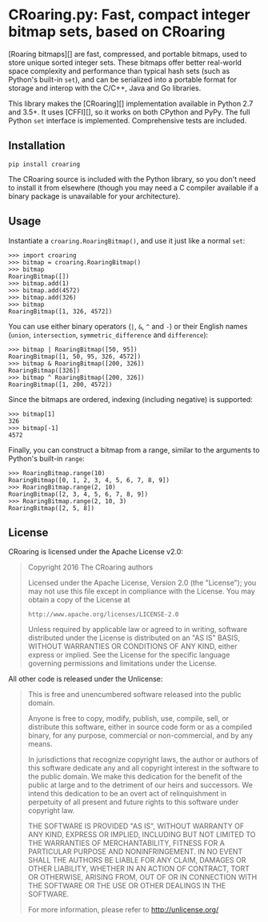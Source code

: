 # CRoaring.py: Fast, compact integer bitmap sets, based on CRoaring

[Roaring bitmaps][] are fast, compressed, and portable bitmaps, used to store
unique sorted integer sets. These bitmaps offer better real-world space
complexity and performance than typical hash sets (such as Python's built-in
`set`), and can be serialized into a portable format for storage and interop
with the C/C++, Java and Go libraries.

This library makes the [CRoaring][] implementation available in Python 2.7 and
3.5+. It uses [CFFI][], so it works on both CPython and PyPy. The full Python
`set` interface is implemented. Comprehensive tests are included.


## Installation

    pip install croaring

The CRoaring source is included with the Python library, so you don't need to
install it from elsewhere (though you may need a C compiler available if a
binary package is unavailable for your architecture).


## Usage

Instantiate a `croaring.RoaringBitmap()`, and use it just like a normal `set`:

    >>> import croaring
    >>> bitmap = croaring.RoaringBitmap()
    >>> bitmap
    RoaringBitmap([])
    >>> bitmap.add(1)
    >>> bitmap.add(4572)
    >>> bitmap.add(326)
    >>> bitmap
    RoaringBitmap([1, 326, 4572])

You can use either binary operators (`|`, `&`, `^` and `-`) or their English
names (`union`, `intersection`, `symmetric_difference` and `difference`):

    >>> bitmap | RoaringBitmap([50, 95])
    RoaringBitmap([1, 50, 95, 326, 4572])
    >>> bitmap & RoaringBitmap([200, 326])
    RoaringBitmap([326])
    >>> bitmap ^ RoaringBitmap([200, 326])
    RoaringBitmap([1, 200, 4572])

Since the bitmaps are ordered, indexing (including negative) is supported:

    >>> bitmap[1]
    326
    >>> bitmap[-1]
    4572

Finally, you can construct a bitmap from a range, similar to the arguments to
Python's built-in `range`:

    >>> RoaringBitmap.range(10)
    RoaringBitmap([0, 1, 2, 3, 4, 5, 6, 7, 8, 9])
    >>> RoaringBitmap.range(2, 10)
    RoaringBitmap([2, 3, 4, 5, 6, 7, 8, 9])
    >>> RoaringBitmap.range(2, 10, 3)
    RoaringBitmap([2, 5, 8])


## License

CRoaring is licensed under the Apache License v2.0:

> Copyright 2016 The CRoaring authors
>
> Licensed under the Apache License, Version 2.0 (the "License");
> you may not use this file except in compliance with the License.
> You may obtain a copy of the License at
>
>     http://www.apache.org/licenses/LICENSE-2.0
>
> Unless required by applicable law or agreed to in writing, software
> distributed under the License is distributed on an "AS IS" BASIS,
> WITHOUT WARRANTIES OR CONDITIONS OF ANY KIND, either express or implied.
> See the License for the specific language governing permissions and
> limitations under the License.

All other code is released under the Unlicense:

> This is free and unencumbered software released into the public domain.
>
> Anyone is free to copy, modify, publish, use, compile, sell, or
> distribute this software, either in source code form or as a compiled
> binary, for any purpose, commercial or non-commercial, and by any
> means.
>
> In jurisdictions that recognize copyright laws, the author or authors
> of this software dedicate any and all copyright interest in the
> software to the public domain. We make this dedication for the benefit
> of the public at large and to the detriment of our heirs and
> successors. We intend this dedication to be an overt act of
> relinquishment in perpetuity of all present and future rights to this
> software under copyright law.
>
> THE SOFTWARE IS PROVIDED "AS IS", WITHOUT WARRANTY OF ANY KIND,
> EXPRESS OR IMPLIED, INCLUDING BUT NOT LIMITED TO THE WARRANTIES OF
> MERCHANTABILITY, FITNESS FOR A PARTICULAR PURPOSE AND NONINFRINGEMENT.
> IN NO EVENT SHALL THE AUTHORS BE LIABLE FOR ANY CLAIM, DAMAGES OR
> OTHER LIABILITY, WHETHER IN AN ACTION OF CONTRACT, TORT OR OTHERWISE,
> ARISING FROM, OUT OF OR IN CONNECTION WITH THE SOFTWARE OR THE USE OR
> OTHER DEALINGS IN THE SOFTWARE.
>
> For more information, please refer to <http://unlicense.org/>
